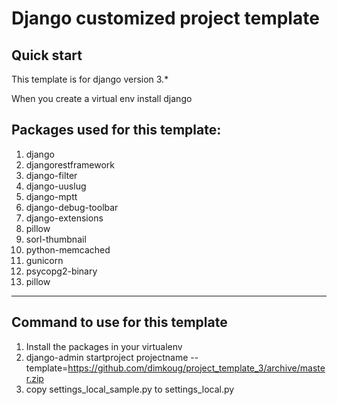 Django customized project template
=================================

Quick start
-----------
This template is for django version 3.*

When you create a virtual env install django

Packages used for this template:
-------------------------------
1. django
2. djangorestframework
3. django-filter
4. django-uuslug
5. django-mptt
6. django-debug-toolbar
7. django-extensions
8. pillow
9. sorl-thumbnail
10. python-memcached
11. gunicorn
12. psycopg2-binary
13. pillow
---------

Command to use for this template
--------------------------------
1. Install the packages in your virtualenv
2. django-admin startproject projectname --template=https://github.com/dimkoug/project_template_3/archive/master.zip
3. copy settings_local_sample.py to settings_local.py
